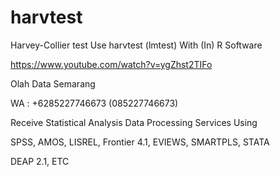# harvtest
Harvey-Collier test Use harvtest (lmtest) With (In) R Software

https://www.youtube.com/watch?v=ygZhst2TIFo

Olah Data Semarang

WA : +6285227746673 (085227746673)

Receive Statistical Analysis Data Processing Services Using

SPSS, AMOS, LISREL, Frontier 4.1, EVIEWS, SMARTPLS, STATA

DEAP 2.1, ETC
